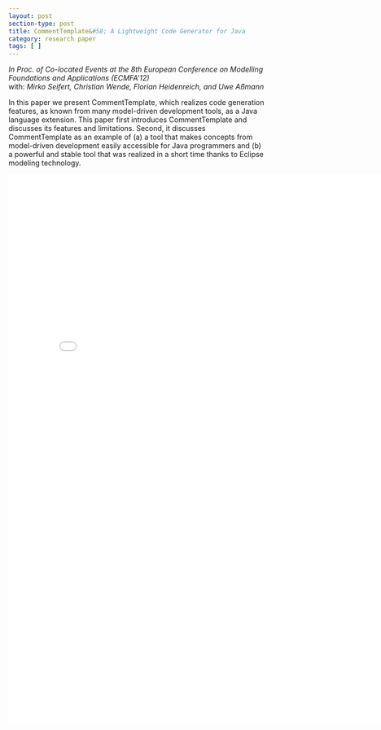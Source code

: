 ```yaml
---
layout: post
section-type: post
title: CommentTemplate&#58; A Lightweight Code Generator for Java
category: research paper
tags: [ ]
---
```

_In Proc. of Co-located Events at the 8th European Conference on Modelling Foundations and Applications (ECMFA’12)_
<br/>with: _Mirko Seifert, Christian Wende, Florian Heidenreich, and Uwe Aßmann_

In this paper we present CommentTemplate, which realizes
code generation features, as known from many model-driven development
tools, as a Java language extension. This paper first introduces
CommentTemplate and discusses its features and limitations. Second,
it discusses CommentTemplate as an example of (a) a tool that makes
concepts from model-driven development easily accessible for Java programmers
and (b) a powerful and stable tool that was realized in a short
time thanks to Eclipse modeling technology.

<embed src="/publications/2012_ACME_CommentTemplate.pdf" width="800" height="1080" type='application/pdf'/>
